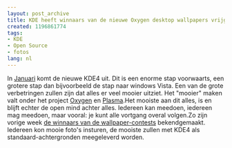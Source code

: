 ```yaml
---
layout: post_archive
title: KDE heeft winnaars van de nieuwe Oxygen desktop wallpapers vrijgegeven
created: 1196861774
tags:
- KDE
- Open Source
- fotos
lang: nl
---
```

In [Januari](http://dot.kde.org/1196525703/) komt de nieuwe KDE4 uit. Dit is een enorme stap voorwaarts, een grotere stap dan bijvoorbeeld de stap naar windows Vista. Een van de grote verbetringen zullen zijn dat alles er veel mooier uitziet. Het "mooier" maken valt onder het project [Oxygen](http://www.oxygen-icons.org/) en [Plasma](http://en.wikipedia.org/wiki/Plasma_(KDE)).Het mooiste aan dit alles, is en blijft echter de open mind achter alles. Iedereen kan meedoen, iedereen mag meedoen, maar vooral: je kunt alle vortgang overal volgen.Zo zijn vorige week [de winnaars van de wallpaper-contests](http://blog.ruphy.org/?p=23") bekendgemaakt. Iedereen kon mooie foto's insturen, de mooiste zullen met KDE4 als standaard-achtergronden meegeleverd worden. 
